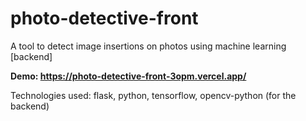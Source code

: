 # photo-detective-front
A tool to detect image insertions on photos using machine learning [backend]

**Demo: https://photo-detective-front-3opm.vercel.app/**

Technologies used: flask, python, tensorflow, opencv-python (for the backend)
